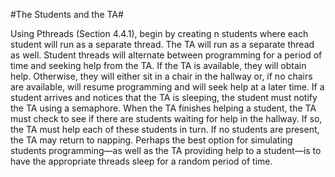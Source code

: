 #The Students and the TA#

Using Pthreads (Section 4.4.1), begin by creating n students where each student will run as a separate thread. The TA will run as a separate thread as well. Student threads will alternate between programming for a period of time and seeking help from the TA. If the TA is available, they will obtain help. Otherwise, they will either sit in a chair in the hallway or, if no chairs are available, will resume programming and will seek help at a later time. If a student arrives and notices that the TA is sleeping, the student must notify the TA using a semaphore. When the TA finishes helping a student, the TA must check to see if there are students waiting for help in the hallway. If so, the TA must help each of these students in turn. If no students are present, the TA may return to napping.
Perhaps the best option for simulating students programming—as well as the TA providing help to a student—is to have the appropriate threads sleep for a random period of time.
